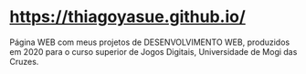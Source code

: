 # https://thiagoyasue.github.io/
Página WEB com meus projetos de DESENVOLVIMENTO WEB, produzidos em 2020 para o curso superior de Jogos Digitais, Universidade de Mogi das Cruzes.

